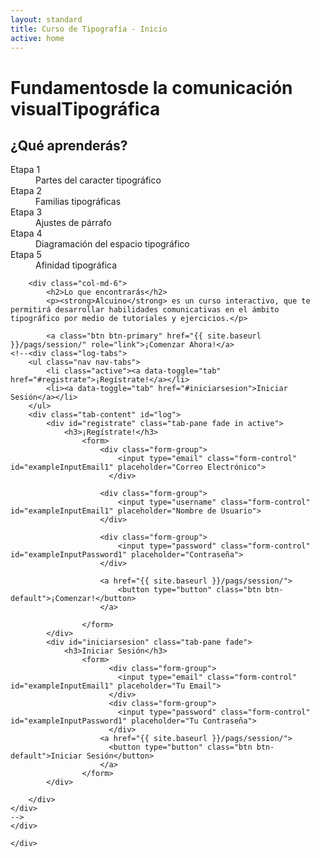 ```yaml
---
layout: standard
title: Curso de Tipografía - Inicio
active: home
---
```



<div class="jumbotron" id="jumboinicio">
	<div class="container">
		<div class="col-md-12">
			<h1>Fundamentos<span class="merri">de la comunicación visual</span>Tipográfica</h1>
		</div>
	</div>
</div>
<div class="seccion dos" id="seccion-1">
	<div class="container">
		<div class="col-md-6">
			<h2>¿Qué aprenderás?</h2>
			<dl>
				<div class="lsit-item">
					<dt>Etapa 1</dt>
						<dd>Partes del caracter tipográfico</dd>
				</div>
				<div class="lsit-item">
					<dt>Etapa 2</dt>
						<dd>Familias tipográficas</dd>
				</div>
				<div class="lsit-item">
					<dt>Etapa 3</dt>
						<dd>Ajustes de párrafo</dd>
				</div>
				<div class="lsit-item">
					<dt>Etapa 4</dt>
						<dd>Diagramación del espacio tipográfico</dd>
				</div>
				<div class="lsit-item">
					<dt>Etapa 5</dt>
						<dd>Afinidad tipográfica</dd>
				</div>
			</dl>
		</div>
		
		<div class="col-md-6">
			<h2>Lo que encontrarás</h2>
			<p><strong>Alcuino</strong> es un curso interactivo, que te permitirá desarrollar habilidades comunicativas en el ámbito tipográfico por medio de tutoriales y ejercicios.</p>

			<a class="btn btn-primary" href="{{ site.baseurl }}/pags/session/" role="link">¡Comenzar Ahora!</a>
	<!--<div class="log-tabs">
	    <ul class="nav nav-tabs">
	        <li class="active"><a data-toggle="tab" href="#registrate">¡Regístrate!</a></li>
	        <li><a data-toggle="tab" href="#iniciarsesion">Iniciar Sesión</a></li>
	    </ul>
	    <div class="tab-content" id="log">
	        <div id="registrate" class="tab-pane fade in active">
	            <h3>¡Regístrate!</h3>
	            	<form>
	            		<div class="form-group">
						    <input type="email" class="form-control" id="exampleInputEmail1" placeholder="Correo Electrónico">
						  </div>
						  
						<div class="form-group">
						    <input type="username" class="form-control" id="exampleInputEmail1" placeholder="Nombre de Usuario">
						</div>

						<div class="form-group">
						    <input type="password" class="form-control" id="exampleInputPassword1" placeholder="Contraseña">
						</div>

						<a href="{{ site.baseurl }}/pags/session/">
							<button type="button" class="btn btn-default">¡Comenzar!</button>
						</a>
						
					</form>
	        </div>
	        <div id="iniciarsesion" class="tab-pane fade">
	            <h3>Iniciar Sesión</h3>
	            	<form>
						  <div class="form-group">
						    <input type="email" class="form-control" id="exampleInputEmail1" placeholder="Tu Email">
						  </div>
						  <div class="form-group">
						    <input type="password" class="form-control" id="exampleInputPassword1" placeholder="Tu Contraseña">
						  </div>
						<a href="{{ site.baseurl }}/pags/session/">
						  <button type="button" class="btn btn-default">Iniciar Sesión</button>
						</a>
					</form>
	        </div>
	        
	    </div>
	</div>
	-->				
	</div>

	</div>
</div>

<!--
<div class="seccion uno" id="seccion-2">
	<div class="container">
		<h2>¿Qué aprenderás?</h2>
		<div class="row">
			<div class="col-md-8">
				<p>Este curso se divide en tres módulos, de dificultad ascendente. En cada uno de ellos encontrarás diferentes lecciones de las cuales se desprenden conocimientos que te ayudarán a comprender desde cómo se conforman, hasta cómo se aplican e interactúan entre ellas las diferentes familias tipográficas.</p>
				<p></p>
			</div>
		</div>
	</div>
</div> -->
